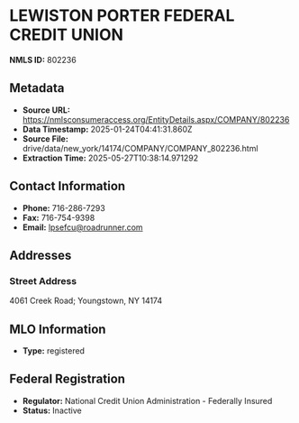 # LEWISTON PORTER FEDERAL CREDIT UNION

**NMLS ID:** 802236

## Metadata
- **Source URL:** https://nmlsconsumeraccess.org/EntityDetails.aspx/COMPANY/802236
- **Data Timestamp:** 2025-01-24T04:41:31.860Z
- **Source File:** drive/data/new_york/14174/COMPANY/COMPANY_802236.html
- **Extraction Time:** 2025-05-27T10:38:14.971292

## Contact Information
- **Phone:** 716-286-7293
- **Fax:** 716-754-9398
- **Email:** lpsefcu@roadrunner.com

## Addresses
### Street Address
4061 Creek Road; Youngstown, NY 14174

## MLO Information
- **Type:** registered

## Federal Registration
- **Regulator:** National Credit Union Administration - Federally Insured
- **Status:** Inactive

